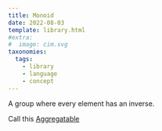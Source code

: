```yaml
---
title: Monoid
date: 2022-08-03
template: library.html
#extra:
#  image: cim.svg
taxonomies:
  tags:
    - library
    - language
    - concept
---
```

A group where every element has an inverse.

Call this [Aggregatable](/library/aggregatable)
